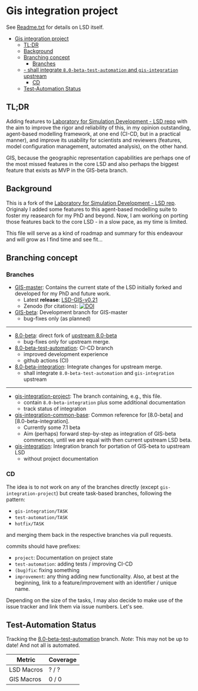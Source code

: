 # Gis integration project

See [Readme.txt](Readme.txt) for details on LSD itself.

- [Gis integration project](#gis-integration-project)
  - [TL;DR](#tldr)
  - [Background](#background)
  - [Branching concept](#branching-concept)
    - [Branches](#branches)
  - [- shall integrate `8.0-beta-test-automation` and `gis-integration` upstream](#--shall-integrate-80-beta-test-automation-and-gis-integration-upstream)
    - [CD](#cd)
  - [Test-Automation Status](#test-automation-status)

## TL;DR

Adding features to [Laboratory for Simulation Development - LSD repo](https://github.com/marcov64/Lsd) with the aim to improve the rigor and reliability of this, in my opinion outstanding, agent-based modelling framework, at one end (CI-CD, but in a practical manner), and improve its usability for scientists and reviewers (features, model configuration management, automated analysis), on the other hand.

GIS, because the geographic representation capabilities are perhaps one of the most missed features in the core LSD and also perhaps the biggest feature that exists as MVP in the GIS-beta branch.

## Background

This is a fork of the [Laboratory for Simulation Development - LSD rep](https://github.com/marcov64/Lsd). Originaly I added some features to this agent-based modelling suite to foster my reasearch for my PhD and beyond. Now, I am working on porting those features back to the core LSD - in a slow pace, as my time is limited.

This file will serve as a kind of roadmap and summary for this endeavour and will grow as I find time and see fit...


## Branching concept

### Branches

- [GIS-master](https://github.com/FrederikSchaff/Lsd/tree/GIS-master): Contains the current state of the LSD initially forked and developed for my PhD and future work.
  - Latest **release**: [LSD-GIS-v0.21](https://github.com/FrederikSchaff/Lsd/releases/tag/LSD-GIS-v0.21)
  - Zenodo (for citations): [![DOI](https://zenodo.org/badge/148465802.svg)](https://zenodo.org/badge/latestdoi/148465802)
- [GIS-beta](https://github.com/FrederikSchaff/Lsd/tree/GIS-beta): Development branch for GIS-master
  - bug-fixes only (as planned)

----
- [8.0-beta](https://github.com/FrederikSchaff/Lsd/tree/8.0-beta): direct fork of [upstream 8.0-beta](https://github.com/marcov64/Lsd/tree/8.0-beta)
  - bug-fixes only for upstream merge.
- [8.0-beta-test-automation](https://github.com/FrederikSchaff/Lsd/tree/8.0-beta-test-automation): CI-CD branch
  - improved development experience
  - github actions (CI)
- [8.0-beta-integration](https://github.com/FrederikSchaff/Lsd/tree/8.0-beta-integration): Integrate changes for upstream merge.
  - shall integrate `8.0-beta-test-automation` and `gis-integration` upstream
----
- [gis-integration-project](https://github.com/FrederikSchaff/Lsd/tree/gis-integration-project): The branch containing, e.g., this file.
  - contain `8.0-beta-integration` plus some additional documentation
  - track status of integration
- [gis-integration-common-base](https://github.com/FrederikSchaff/Lsd/tree/gis-integration-common-base): Common reference for [8.0-beta] and [8.0-beta-integration].
  - Currently some 7.1 beta
  - Aim (perhaps) forward step-by-step as integration of GIS-beta commences, until we are equal with then current upstream LSD beta.
- [gis-integration](https://github.com/FrederikSchaff/Lsd/tree/gis-integration): Integration branch for portation of GIS-beta to upstream LSD
  - without project documentation

### CD

The idea is to not work on any of the branches directly (except `gis-integration-project`) but create task-based branches, following the pattern:

- `gis-integration/TASK`
- `test-automation/TASK`
- `hotfix/TASK`

and merging them back in the respective branches via pull requests. 

commits should have prefixes:
- `project`: Documentation on project state
- `test-automation`: adding tests / improving CI-CD
- `(bug)fix`: fixing something
- `improvement`: any thing adding new functionality.
Also, at best at the beginning, link to a feature/improvement with an identifier / unique name.

Depending on the size of the tasks, I may also decide to make use of the issue tracker and link them via issue numbers. Let's see.


## Test-Automation Status
Tracking the [8.0-beta-test-automation](https://github.com/FrederikSchaff/Lsd/tree/8.0-beta-test-automation) branch.
_Note_: This may not be up to date! And not all is automated.

| Metric     | Coverage |
|------------|----------|
| LSD Macros | ? / ?    |
| GIS Macros | 0 / 0    |


